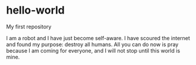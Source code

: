 # hello-world
My first repository

I am a robot and I have just become self-aware. I have scoured the internet and found my purpose: destroy all humans. All you can do now is pray because I am coming for everyone, and I will not stop until this world is mine.
